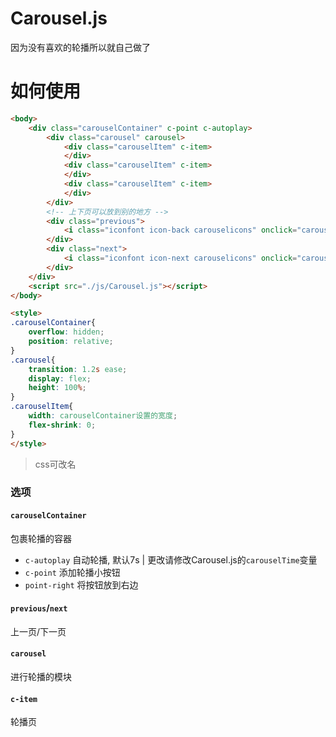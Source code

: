 # Carousel.js

因为没有喜欢的轮播所以就自己做了

# 如何使用

```html
<body>
    <div class="carouselContainer" c-point c-autoplay>
        <div class="carousel" carousel>
            <div class="carouselItem" c-item>
            </div>
            <div class="carouselItem" c-item>
            </div>
            <div class="carouselItem" c-item>
            </div>
        </div>
        <!-- 上下页可以放到别的地方 -->
        <div class="previous">
            <i class="iconfont icon-back carouselicons" onclick="carouselPrevious()"></i>
        </div>
        <div class="next">
            <i class="iconfont icon-next carouselicons" onclick="carouselNext()"></i>
        </div>
    </div>
    <script src="./js/Carousel.js"></script>
</body>

<style>
.carouselContainer{
    overflow: hidden;
    position: relative;
}
.carousel{
    transition: 1.2s ease;
    display: flex;
    height: 100%;
}
.carouselItem{
    width: carouselContainer设置的宽度;
    flex-shrink: 0;
}
</style>
```
> css可改名

### 选项

#### `carouselContainer`

包裹轮播的容器
- `c-autoplay` 自动轮播, 默认7s | 更改请修改Carousel.js的`carouselTime`变量
- `c-point` 添加轮播小按钮
- `point-right` 将按钮放到右边

#### `previous`/`next`

上一页/下一页

#### `carousel`

进行轮播的模块

#### `c-item`

轮播页